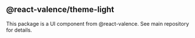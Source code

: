 ## @react-valence/theme-light 

This package is a UI component from @react-valence. See main repository for details.